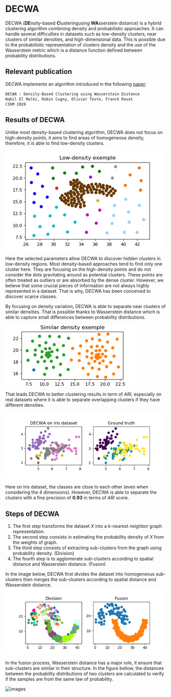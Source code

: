 # DECWA
 DECWA (**DE**nsity-based **C**lusteringusing **WA**sserstein distance) is a hybrid clustering algorithm combining density and probabilistic approaches. It can handle several difficulties in datasets such as low-density clusters, near clusters of similar densities, and high-dimensional data. This is possible due to the probabilistic representation of clusters density and the use of the Wasserstein metric which is a distance function defined between probability distributions.
 
 ## Relevant publication
 DECWA implements an algorithm introduced in the following [paper](url_du_lien "DECWA : Density-Based Clustering using Wasserstein Distance"):
 ```
 DECWA : Density-Based Clustering using Wasserstein Distance
 Nabil El Malki, Robin Cugny, Olivier Teste, Franck Ravat
 CIKM 2020
 ```
 
 ## Results of DECWA
 Unlike most density-based clustering algorithm, DECWA does not focus on high-density points, it aims to find areas of homogeneous density, therefore, it is able to find low-density clusters.
 
 ![images](images/compound4.png "DECWA on Compound dataset")
 
 Here the selected parameters allow DECWA to discover hidden clusters in low-density regions. Most density-based approaches tend to find only one cluster here. They are focusing on the high-density points and do not consider the dots gravitating around as potential clusters. These points are often treated as outliers or are absorbed by the dense cluster. However, we believe that some crucial pieces of information are not always highly represented in a dataset. That is why, DECWA has been conceived to discover scarce classes.
 
 By focusing on density variation, DECWA is able to separate near clusters of similar densities. That is possible thanks to Wasserstein distance which is able to capture small differences between probability distributions.
 
 ![images](images/compound2.png "DECWA on Compound dataset")
 
 That leads DECWA to better clustering results in term of *ARI*, especially on real datasets where it is able to separate overlapping clusters if they have different densities.
 
 ![images](images/iris.png "Iris dataset")

Here on Iris dataset, the classes are close to each other (even when considering the 4 dimensions). However, DECWA is able to separate the clusters with a fine precision of **0.93** in terms of *ARI* score.
 
 ## Steps of DECWA
1. The first step transforms the dataset *X* into a *k*-nearest neighbor graph representation.
2. The second step consists in estimating the probability density of *X* from the weights of graph. 
3. The third step consists of extracting sub-clusters from the graph using probability density. (Division)
4. The fourth step is to agglomerate sub-clusters according to spatial distance and Wasserstein distance. (Fusion)
 
 In the image below, DECWA first divides the dataset into homogeneous sub-clusters then merges the sub-clusters according to spatial distance and Wasserstein distance.
 ![images](images/div_result.png "Division and fusion on jain dataset")
 
 In the fusion process, Wasserstein distance has a major role, it ensure that sub-clusters are similar in their structure.
 In the figure bellow, the distances between the probability distributions of two clusters are calculated to verify if the samples are from the same law of probability.
 
  ![images](images/wasserstein.png "Comparison between different and similar clusters")
 
